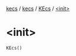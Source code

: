 [kecs](../../index.md) / [kecs](../index.md) / [KEcs](index.md) / [&lt;init&gt;](./-init-.md)

# &lt;init&gt;

`KEcs()`